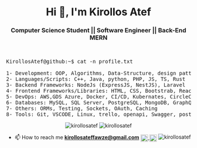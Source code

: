<h1 align="center">Hi 👋, I'm Kirollos Atef</h1>

<h3 align="center"> Computer Science Student || Software Engineer || Back-End MERN </h3>

<br />

<pre>
KirollosAtef@github:~$ cat -n profile.txt

1- Development: OOP, Algorithms, Data-Structure, design patterns and problem solving
2- Languages/Scripts: C++, Java, python, PHP, JS, TS, Rust
3- Backend Frameworks: NodeJs (ExpressJS, NestJS), Laravel
4- Frontend Frameworks/Libraries: HTML, CSS, Bootstrab, ReactJs
5- DevOps: AWS,GDS Azure, Docker, CI/CD, Kubernates, CircleCI
6- Databases: MySQL, SQL Server, PostgreSQL, MongoDB, GraphQL
7- Others: ORMs, Testing, Sockets, OAuth, Caching
8- Tools: Git, VSCODE, Linux, trello, openapi, Swagger, postman
</pre>


<div align="center">
  <img src="https://github-readme-stats.vercel.app/api?username=kirollosatef&show_icons=true&include_all_commits=true&count_private=true&text_color=FFA718&theme=transparent&show_icons=true"
alt="kirollosatef"/>
  <img  src="https://github-readme-stats.vercel.app/api/top-langs?username=kirollosatef&show_icons=true&locale=en&layout=compact&langs_count=20&icon_color=2fcca3&text_color=FFA718&theme=transparent&show_icons=true" alt="kirollosatef"/>

</div>

<p align="lift">

- 📫 How to reach me **kirollosateffawze@gmail.com** <a href="https://wa.me/qr/IM3XRAMWZ2CKK1" target="blank">
    <img
         align="center" height="20" width="20"
         src="https://cdn-icons-png.flaticon.com/128/220/220236.png"
         alt="whatsapp"/>
  </a>
  <a href="https://www.linkedin.com/in/kirollos-atef-fawze/" target="blank">
    <img
         align="center" height="20" width="20"
         src="https://encrypted-tbn0.gstatic.com/images?q=tbn:ANd9GcSEhVDHtC_MPbet9Iirxz2e9SCktSRH06CVew&usqp=CAU"
         alt="linkedin"/>
  </a>
  <img  align="right" src="https://komarev.com/ghpvc/?username=kirollosatef&label=Profile%20views&color=0e75b6&style=flat" alt="kirollosatef" />
</p>
